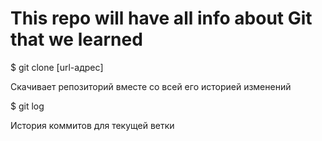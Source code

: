 # This repo will have all info about Git that we learned

$ git clone [url-адрес]

Скачивает репозиторий вместе со всей его историей изменений


$ git log

История коммитов для текущей ветки
